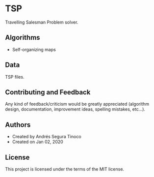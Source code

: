 # TSP
Travelling Salesman Problem solver.

## Algorithms
- Self-organizing maps

## Data
TSP files.

## Contributing and Feedback
Any kind of feedback/criticism would be greatly appreciated (algorithm design, documentation, improvement ideas, spelling mistakes, etc...).

## Authors
- Created by Andrés Segura Tinoco
- Created on Jan 02, 2020

## License
This project is licensed under the terms of the MIT license.
